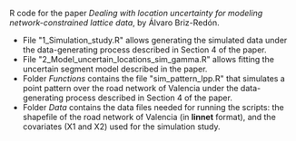 R code for the paper *Dealing with location uncertainty for modeling network-constrained lattice data*, by Álvaro Briz-Redón.

- File "1_Simulation_study.R" allows generating the simulated data under the data-generating process described in Section 4 of the paper.
- File "2_Model_uncertain_locations_sim_gamma.R" allows fitting the uncertain segment model described in the paper.
- Folder *Functions* contains the file "sim_pattern_lpp.R" that simulates a point pattern over the road network of Valencia under the data-generating process described in Section 4 of the paper.
- Folder *Data* contains the data files needed for running the scripts: the shapefile of the road network of Valencia (in **linnet** format), and the covariates (X1 and X2) used for the simulation study.
